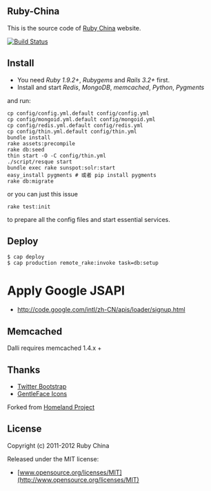 ## Ruby-China 

This is the source code of [Ruby China](http://ruby-china.org) website.

[![Build
Status](https://secure.travis-ci.org/ruby-china/ruby-china.png?branch=master&.png)](http://travis-ci.org/ruby-china/ruby-china)

## Install

  * You need *Ruby 1.9.2+*, *Rubygems* and *Rails 3.2+* first.
  * Install and start *Redis*, *MongoDB*, *memcached*, *Python*, *Pygments*

and run:

    cp config/config.yml.default config/config.yml
    cp config/mongoid.yml.default config/mongoid.yml
    cp config/redis.yml.default config/redis.yml
    cp config/thin.yml.default config/thin.yml
    bundle install
    rake assets:precompile
    rake db:seed
    thin start -O -C config/thin.yml
    ./script/resque start
    bundle exec rake sunspot:solr:start
    easy_install pygments # 或者 pip install pygments
    rake db:migrate

or you can just this issue 


    rake test:init

to prepare all the config files and start essential services.

## Deploy

    $ cap deploy
    $ cap production remote_rake:invoke task=db:setup

# Apply Google JSAPI

* http://code.google.com/intl/zh-CN/apis/loader/signup.html

## Memcached

Dalli requires memcached 1.4.x +
## Thanks

* [Twitter Bootstrap](https://twitter.github.com/bootstrap)
* [GentleFace Icons](http://www.gentleface.com/free_icon_set.html)

Forked from [Homeland Project](https://github.com/huacnlee/homeland)

## License

Copyright (c) 2011-2012 Ruby China

Released under the MIT license:

* [www.opensource.org/licenses/MIT](http://www.opensource.org/licenses/MIT)
